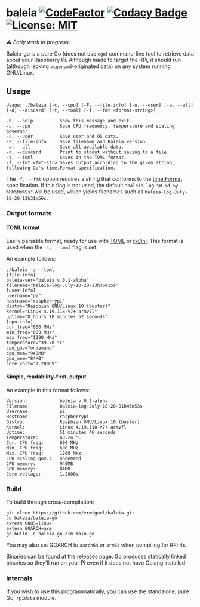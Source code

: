 # baleia [![CodeFactor](https://www.codefactor.io/repository/github/vrmiguel/baleia/badge)](https://www.codefactor.io/repository/github/vrmiguel/baleia) [![Codacy Badge](https://app.codacy.com/project/badge/Grade/091b600655654901a95a9d8f7769ff86)](https://www.codacy.com/manual/lemao.vrm07/baleia?utm_source=github.com&amp;utm_medium=referral&amp;utm_content=vrmiguel/baleia&amp;utm_campaign=Badge_Grade) [![License: MIT](https://img.shields.io/badge/License-MIT-yellow.svg)](https://opensource.org/licenses/MIT)

*⚠️ Early work in progress.*

Baleia-go is a pure Go (does not use `cgo`) command-line tool to retrieve data about your Raspberry Pi. Although made to target the RPi, it should run (although lacking `vcgencmd`-originated data) on any system running GNU/Linux.

## Usage

```shell
Usage: ./baleia [-c, --cpu] [-F, --file-info] [-u, --user] [-a, --all] [-d, --discard] [-t, --toml] [-f, --fmt <format-string>]

-h, --help      	Show this message and exit.
-c, --cpu       	Save CPU frequency, temperature and scaling governor.
-u, --user      	Save user and OS data.
-F, --file-info 	Save filename and Baleia version.
-a, --all       	Save all available data.
-d, --discard   	Print to stdout without saving to a file.
-t, --toml      	Saves in the TOML format.
-f, --fmt <fmt-str>	Saves output according to the given string, following Go's time.Format specification.
```

The `-f, --fmt` option requires a string that conforms to the [time.Format](https://golang.org/pkg/time/#Time.Format) specification. If this flag is not 
used, the default `"baleia-log-%B-%d-%y-%Hh%Mm%Ss"` will be used, which yields filenames such as `baleia-log-July-10-20-12h31m56s`.

### Output formats

#### TOML format

Easily parsable format, ready for use with [TOML](https://github.com/toml-lang/toml) or [rxi/ini](https://github.com/rxi/ini). This format is used when the `-t, --toml` flag is set.

An example follows:

```shell
./baleia -a --toml
[file-info]
baleia-ver="baleia v.0.1-alpha"
filename="baleia-log-July-10-20-13h36m15s"
[user-info]
username="pi"
hostname="raspberrypi"
distro="Raspbian GNU/Linux 10 (buster)"
kernel="Linux 4.19.118-v7+ armv7l"
uptime="8 hours 18 minutes 52 seconds"
[cpu-info]
cur_freq="600 MHz"
min_freq="600 MHz"
max_freq="1200 MHz"
temperature="39.70 °C"
cpu_gov="ondemand"
cpu_mem="940MB"
gpu_mem="84MB"
core_volt="1.2000V"

```

#### Simple, readability-first, output

An example in this format follows:

```shell
Version:         	baleia v.0.1-alpha
Filename:        	baleia-log-July-10-20-01h46m53s
Username:        	pi
Hostname:        	raspberrypi
Distro:          	Raspbian GNU/Linux 10 (buster)
Kernel:          	Linux 4.19.118-v7+ armv7l
Uptime:          	51 minutes 46 seconds
Temperature:     	40.24 °C
Cur. CPU freq:   	600 MHz
Min. CPU freq:   	600 MHz
Max. CPU freq:   	1200 MHz
CPU scaling gov.: 	ondemand
CPU memory:      	940MB
GPU memory:      	84MB
Core voltage:    	1.2000V
```

### Build

To build through cross-compilation:

```shell
git clone https://github.com/vrmiguel/baleia.git
cd baleia/baleia-go
extern GOOS=linux
extern GOARCH=arm
go build -o baleia-go-arm main.go
```

You may also set GOARCH to `aarch64` or `arm64` when compiling for RPi 4s.

Binaries can be found at the [releases](https://github.com/vrmiguel/baleia/releases/) page. Go produces statically linked binaries so they'll run on your Pi even if
it does not have Golang installed.

### Internals

If you wish to use this programmatically, you can use the standalone, pure Go, `rpidata` module.

